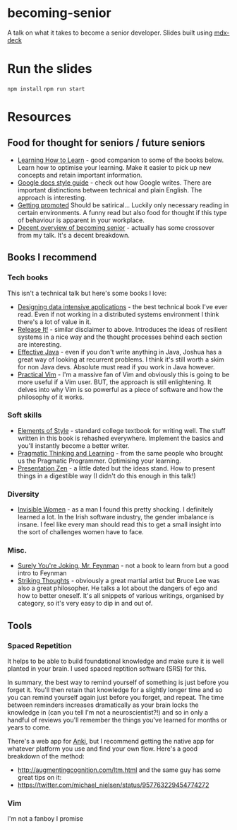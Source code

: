 # becoming-senior
A talk on what it takes to become a senior developer. Slides built using [mdx-deck](https://github.com/jxnblk/mdx-deck)


# Run the slides
`npm install`
`npm run start`

# Resources
## Food for thought for seniors / future seniors
- [Learning How to Learn](https://www.coursera.org/learn/learning-how-to-learn) - good companion to some of the books below. Learn how to optimise your learning. Make it easier to pick up new concepts and retain important information.
- [Google docs style guide](https://developers.google.com/style) - check out how Google writes. There are important distinctions between technical and plain English. The approach is interesting.
- [Getting promoted](https://defmacro.substack.com/p/how-to-get-promoted) Should be satirical... Luckily only necessary reading in certain environments. A funny read but also food for thought if this type of behaviour is apparent in your workplace. 
- [Decent overview of becoming senior](https://neilkakkar.com/things-I-learned-to-become-a-senior-software-engineer.html) - actually has some crossover from my talk. It's a decent breakdown.

## Books I recommend
### Tech books
This isn't a technical talk but here's some books I love:
- [Designing data intensive applications](https://www.goodreads.com/book/show/23463279-designing-data-intensive-applications) - the best technical book I've ever read. Even if not working in a distributed systems environment I think there's a lot of value in it.
- [Release It!](https://www.goodreads.com/book/show/1069827.Release_It_) - similar disclaimer to above. Introduces the ideas of resilient systems in a nice way and the thought processes behind each section are interesting.
- [Effective Java](https://www.goodreads.com/book/show/34927404-effective-java) - even if you don't write anything in Java, Joshua has a great way of looking at recurrent problems. I think it's still worth a skim for non Java devs. Absolute must read if you work in Java however.
- [Practical Vim](https://www.goodreads.com/book/show/13607232-practical-vim) - I'm a massive fan of Vim and obviously this is going to be more useful if a Vim user. BUT, the approach is still enlightening. It delves into why Vim is so powerful as a piece of software and how the philosophy of it works.

### Soft skills
- [Elements of Style](https://www.goodreads.com/book/show/33514.The_Elements_of_Style) - standard college textbook for writing well. The stuff written in this book is rehashed everywhere. Implement the basics and you'll instantly become a better writer.
- [Pragmatic Thinking and Learning](https://www.goodreads.com/book/show/3063393-pragmatic-thinking-and-learning) - from the same people who brought us the Pragmatic Programmer. Optimising your learning.
- [Presentation Zen](https://www.goodreads.com/book/show/1908456.Presentation_Zen) - a little dated but the ideas stand. How to present things in a digestible way (I didn't do this enough in this talk!)

### Diversity
- [Invisible Women](https://www.goodreads.com/book/show/41104077-invisible-women) - as a man I found this pretty shocking. I definitely learned a lot. In the Irish software industry, the gender imbalance is insane. I feel like every man should read this to get a small insight into the sort of challenges women have to face.

### Misc.
- [Surely You're Joking, Mr. Feynman](https://www.goodreads.com/book/show/35167685-surely-you-re-joking-mr-feynman) - not a book to learn from but a good intro to Feynman
- [Striking Thoughts](https://www.goodreads.com/book/show/259311.Striking_Thoughts) - obviously a great martial artist but Bruce Lee was also a great philosopher. He talks a lot about the dangers of ego and how to better oneself. It's all snippets of various writings, organised by category, so it's very easy to dip in and out of.


## Tools
### Spaced Repetition
It helps to be able to build foundational knowledge and make sure it is well planted in your brain. I used spaced reptition software (SRS) for this. 

In summary, the best way to remind yourself of something is just before you forget it. You'll then retain that knowledge for a slightly longer time and so you can remind yourself again just before you forget, and repeat. The time between reminders increases dramatically as your brain locks the knowledge in (can you tell I'm not a neuroscientist?!) and so in only a handful of reviews you'll remember the things you've learned for months or years to come.

There's a web app for [Anki](https://ankiweb.net/about), but I recommend getting the native app for whatever platform you use and find your own flow.
Here's a good breakdown of the method:
- http://augmentingcognition.com/ltm.html
and the same guy has some great tips on it:
- https://twitter.com/michael_nielsen/status/957763229454774272
### Vim
I'm not a fanboy I promise
